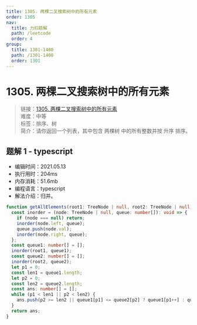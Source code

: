 ```yaml
---
title: 1305. 两棵二叉搜索树中的所有元素
order: 1305
nav:
  title: 力扣题解
  path: /leetcode
  order: 4
group:
  title: 1301-1400
  path: /1301-1400
  order: 1301
---
```


# 1305. 两棵二叉搜索树中的所有元素

> 链接：[1305. 两棵二叉搜索树中的所有元素](https://leetcode-cn.com/problems/all-elements-in-two-binary-search-trees/)  
> 难度：中等  
> 标签：排序、树  
> 简介：请你返回一个列表，其中包含 两棵树 中的所有整数并按 升序 排序。

## 题解 1 - typescript

- 编辑时间：2021.05.13
- 执行用时：204ms
- 内存消耗：51.6mb
- 编程语言：typescript
- 解法介绍：归并。

```typescript
function getAllElements(root1: TreeNode | null, root2: TreeNode | null): number[] {
  const inorder = (node: TreeNode | null, queue: number[]): void => {
    if (node === null) return;
    inorder(node.left, queue);
    queue.push(node.val);
    inorder(node.right, queue);
  };
  const queue1: number[] = [];
  inorder(root1, queue1);
  const queue2: number[] = [];
  inorder(root2, queue2);
  let p1 = 0;
  const len1 = queue1.length;
  let p2 = 0;
  const len2 = queue2.length;
  const ans: number[] = [];
  while (p1 < len1 || p2 < len2) {
    ans.push(p2 >= len2 || queue1[p1] <= queue2[p2] ? queue1[p1++] : queue2[p2++]);
  }
  return ans;
}
```
